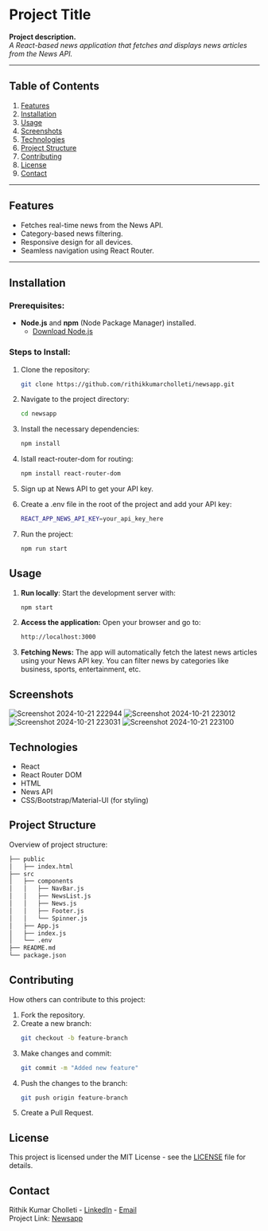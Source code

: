 # Project Title

**Project description.**  
*A React-based news application that fetches and displays news articles from the News API.*

---

## Table of Contents
1. [Features](#features)
2. [Installation](#installation)
3. [Usage](#usage)
4. [Screenshots](#screenshots)
5. [Technologies](#technologies)
6. [Project Structure](#project-structure)
7. [Contributing](#contributing)
8. [License](#license)
9. [Contact](#contact)

---

## Features

- Fetches real-time news from the News API.
- Category-based news filtering.
- Responsive design for all devices.
- Seamless navigation using React Router.

---

## Installation

### Prerequisites:
- **Node.js** and **npm** (Node Package Manager) installed.
  - [Download Node.js](https://nodejs.org/)

### Steps to Install:

1. Clone the repository:
   ```bash
   git clone https://github.com/rithikkumarcholleti/newsapp.git

2. Navigate to the project directory:
   ```bash
   cd newsapp

3. Install the necessary dependencies:
   ```bash
   npm install

4. Istall react-router-dom for routing:
   ```bash
   npm install react-router-dom

5. Sign up at News API to get your API key.

6. Create a .env file in the root of the project and add your API key:
   ```bash
   REACT_APP_NEWS_API_KEY=your_api_key_here

7. Run the project:
   ```bash
   npm run start

## Usage 
1. **Run locally**: Start the development server with:
   ```bash
   npm start

2. **Access the application:**  Open your browser and go to:
   ```bash
   http://localhost:3000

3. **Fetching News:** The app will automatically fetch the latest news articles using your News API key. You can filter news by categories like business, sports, entertainment, etc.


## Screenshots
![Screenshot 2024-10-21 222944](https://github.com/user-attachments/assets/4307fd5e-3e41-4b67-9941-1379b1311d2c)
![Screenshot 2024-10-21 223012](https://github.com/user-attachments/assets/25484a36-758b-40ca-95c1-6547b62d667f)
![Screenshot 2024-10-21 223031](https://github.com/user-attachments/assets/931f4dbb-7407-40fa-bd42-2935bd39b02f)
![Screenshot 2024-10-21 223100](https://github.com/user-attachments/assets/cc211920-c2c4-4687-9d69-2a98b1b6ae8e)


## Technologies
- React
- React Router DOM
- HTML
- News API
- CSS/Bootstrap/Material-UI (for styling)


## Project Structure

Overview of project structure:

```bash
├── public
│   ├── index.html
├── src
│   ├── components
│   │   ├── NavBar.js
│   │   ├── NewsList.js
│   │   ├── News.js
│   │   ├── Footer.js
│   │   └── Spinner.js
│   ├── App.js
│   ├── index.js
│   └── .env
├── README.md
└── package.json
```

## Contributing

How others can contribute to this project:

1. Fork the repository.
2. Create a new branch:
   ```bash
   git checkout -b feature-branch
   ```
3. Make changes and commit:
   ```bash
   git commit -m "Added new feature"
   ```
4. Push the changes to the branch:
   ```bash
   git push origin feature-branch
   ```
5. Create a Pull Request.

## License

This project is licensed under the MIT License - see the [LICENSE](LICENSE) file for details.

## Contact

Rithik Kumar Cholleti - [LinkedIn](https://www.linkedin.com/in/rithik-cholleti-394973317/) - [Email](mailto:rithikkumarcholleti@gmail.com)  
Project Link: [Newsapp](https://github.com/rithikkumarcholleti/newsapp)
